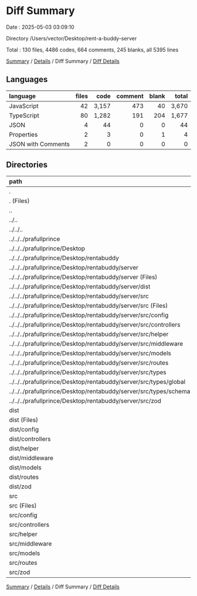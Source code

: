 # Diff Summary

Date : 2025-05-03 03:09:10

Directory /Users/vector/Desktop/rent-a-buddy-server

Total : 130 files,  4486 codes, 664 comments, 245 blanks, all 5395 lines

[Summary](results.md) / [Details](details.md) / Diff Summary / [Diff Details](diff-details.md)

## Languages
| language | files | code | comment | blank | total |
| :--- | ---: | ---: | ---: | ---: | ---: |
| JavaScript | 42 | 3,157 | 473 | 40 | 3,670 |
| TypeScript | 80 | 1,282 | 191 | 204 | 1,677 |
| JSON | 4 | 44 | 0 | 0 | 44 |
| Properties | 2 | 3 | 0 | 1 | 4 |
| JSON with Comments | 2 | 0 | 0 | 0 | 0 |

## Directories
| path | files | code | comment | blank | total |
| :--- | ---: | ---: | ---: | ---: | ---: |
| . | 130 | 4,486 | 664 | 245 | 5,395 |
| . (Files) | 5 | 2,599 | 0 | 13 | 2,612 |
| .. | 43 | -3,961 | -297 | -424 | -4,682 |
| ../.. | 43 | -3,961 | -297 | -424 | -4,682 |
| ../../.. | 43 | -3,961 | -297 | -424 | -4,682 |
| ../../../prafullprince | 43 | -3,961 | -297 | -424 | -4,682 |
| ../../../prafullprince/Desktop | 43 | -3,961 | -297 | -424 | -4,682 |
| ../../../prafullprince/Desktop/rentabuddy | 43 | -3,961 | -297 | -424 | -4,682 |
| ../../../prafullprince/Desktop/rentabuddy/server | 43 | -3,961 | -297 | -424 | -4,682 |
| ../../../prafullprince/Desktop/rentabuddy/server (Files) | 4 | -2,539 | 0 | -9 | -2,548 |
| ../../../prafullprince/Desktop/rentabuddy/server/dist | 1 | -25 | -1 | -1 | -27 |
| ../../../prafullprince/Desktop/rentabuddy/server/src | 38 | -1,397 | -296 | -414 | -2,107 |
| ../../../prafullprince/Desktop/rentabuddy/server/src (Files) | 1 | -38 | -7 | -10 | -55 |
| ../../../prafullprince/Desktop/rentabuddy/server/src/config | 4 | -47 | -2 | -14 | -63 |
| ../../../prafullprince/Desktop/rentabuddy/server/src/controllers | 5 | -802 | -215 | -211 | -1,228 |
| ../../../prafullprince/Desktop/rentabuddy/server/src/helper | 2 | -29 | 0 | -12 | -41 |
| ../../../prafullprince/Desktop/rentabuddy/server/src/middleware | 1 | -71 | -20 | -26 | -117 |
| ../../../prafullprince/Desktop/rentabuddy/server/src/models | 10 | -297 | -17 | -72 | -386 |
| ../../../prafullprince/Desktop/rentabuddy/server/src/routes | 7 | -25 | -35 | -47 | -107 |
| ../../../prafullprince/Desktop/rentabuddy/server/src/types | 7 | -87 | 0 | -20 | -107 |
| ../../../prafullprince/Desktop/rentabuddy/server/src/types/global | 1 | -13 | 0 | -3 | -16 |
| ../../../prafullprince/Desktop/rentabuddy/server/src/types/schema | 6 | -74 | 0 | -17 | -91 |
| ../../../prafullprince/Desktop/rentabuddy/server/src/zod | 1 | -1 | 0 | -2 | -3 |
| dist | 41 | 3,182 | 474 | 41 | 3,697 |
| dist (Files) | 1 | 111 | 23 | 1 | 135 |
| dist/config | 4 | 91 | 1 | 4 | 96 |
| dist/controllers | 9 | 1,781 | 357 | 9 | 2,147 |
| dist/helper | 2 | 46 | 0 | 2 | 48 |
| dist/middleware | 1 | 97 | 20 | 1 | 118 |
| dist/models | 15 | 906 | 24 | 15 | 945 |
| dist/routes | 8 | 107 | 40 | 8 | 155 |
| dist/zod | 1 | 43 | 9 | 1 | 53 |
| src | 41 | 2,666 | 487 | 615 | 3,768 |
| src (Files) | 1 | 107 | 23 | 28 | 158 |
| src/config | 4 | 59 | 1 | 19 | 79 |
| src/controllers | 9 | 1,769 | 363 | 374 | 2,506 |
| src/helper | 2 | 29 | 0 | 12 | 41 |
| src/middleware | 1 | 71 | 20 | 26 | 117 |
| src/models | 15 | 523 | 31 | 96 | 650 |
| src/routes | 8 | 67 | 40 | 49 | 156 |
| src/zod | 1 | 41 | 9 | 11 | 61 |

[Summary](results.md) / [Details](details.md) / Diff Summary / [Diff Details](diff-details.md)